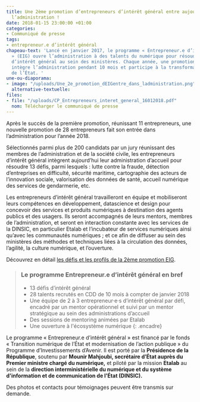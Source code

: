 ```yaml
---
title: Une 2ème promotion d’entrepreneurs d’intérêt général entre aujourd’hui dans
  l’administration !
date: 2018-01-15 23:00:00 +01:00
categories:
- Communiqué de presse
tags:
- entrepreneur.e d’intérêt général
chapeau-text: 'Lancé en janvier 2017, le programme « Entrepreneur.e d’intérêt général
  » (EIG) ouvre l’administration à des talents du numérique pour résoudre des défis
  d’intérêt général au sein des ministères. Chaque année, une promotion d’entrepreneurs
  intègre l’administration pendant 10 mois et participe à la transformation numérique
  de l’État. '
une-ou-diaporama:
- image: "/uploads/Une_2e_promotion_dEIGentre_dans_ladministration.png"
  alternative-textuelle: 
files:
- file: "/uploads/CP_Entrepreneurs_interet_general_16012018.pdf"
  nom: Télécharger le communiqué de presse
---
```


Après le succès de la première promotion, réunissant 11 entrepreneurs, une nouvelle promotion de 28 entrepreneurs fait son entrée dans l’administration pour l’année 2018.

Sélectionnés parmi plus de 200 candidats par un jury réunissant des membres de l’administration et de la société civile, les entrepreneurs d’intérêt général intègrent aujourd’hui leur administration d’accueil pour résoudre 13 défis, parmi lesquels : lutte contre la fraude, détection d’entreprises en difficulté, sécurité maritime, cartographie des acteurs de l’innovation sociale, valorisation des données de santé, accueil numérique des services de gendarmerie, etc.

Les entrepreneurs d’intérêt général travailleront en équipe et mobiliseront leurs compétences en développement, datascience et design pour concevoir des services et produits numériques à destination des agents publics et des usagers. Ils seront accompagnés de leurs mentors, membres de l’administration, et seront en interaction constante avec les services de la DINSIC, en particulier Etalab et l’incubateur de services numériques ainsi qu’avec les communautés numériques ; et ce afin de diffuser au sein des ministères des méthodes et techniques liées à la circulation des données, l’agilité, la culture numérique, et l’ouverture.


Découvrez en détail [les défis et les profils de la 2ème promotion EIG](https://entrepreneur-interet-general.etalab.gouv.fr/).


> ### Le programme Entrepreneur.e d’intérêt général en bref
> * 13 défis d’intérêt général
> * 28 talents recrutés en CDD de 10 mois à compter de janvier 2018
> * Une équipe de 2 à 3 entrepreneur·e·s d’intérêt général par défi, encadré par un mentor opérationnel et suivi par un mentor stratégique au sein des administrations d’accueil
> * Des sessions de mentoring animées par Etalab
> * Une ouverture à l'écosystème numérique
{: .encadre}


Le programme « Entrepreneur.e d’intérêt général » est  financé par le fonds « Transition numérique de l’État et modernisation de l’action publique » du Programme d’Investissements d’Avenir. Il est porté par la **Présidence de la République**, soutenu par **Mounir Mahjoubi, secrétaire d’État auprès du Premier ministre chargé du numérique,** et piloté par la mission **Etalab** au sein de la **direction interministérielle du numérique et du système d'information et de communication de l'État (DINSIC).**

Des photos et contacts pour témoignages peuvent être transmis sur demande.





